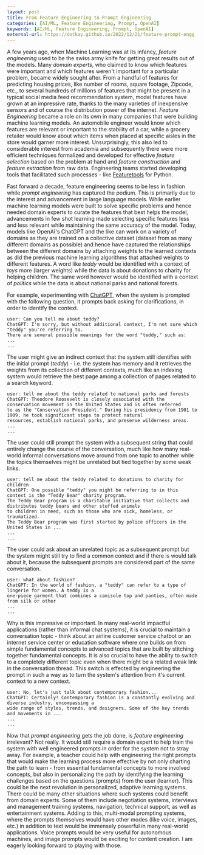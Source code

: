 ```yaml
---
layout: post
title: From Feature Engineering to Prompt Engineering
categories: [AI/ML, Feature Engineering, Prompt, OpenAI]
keywords: [AI/ML, Feature Engineering, Prompt, OpenAI]
external-url: https://dotkay.github.io/2022/12/21/feature-prompt-engg
---
```


A few years ago, when Machine Learning was at its infancy, *feature engineering* used to be the swiss army knife for getting great results out of the models. Many *domain experts*, who claimed to know which features were important and which features weren't important for a particular problem, became widely sought after. From a handful of features for predicting housing prices, like number of rooms, square footage, Zipcode, etc., to several hundreds of millions of features that might be present in a typical social media feed recommendation system, model features have grown at an impressive rate, thanks to the many varieties of inexpensive sensors and of course the distribution power of the internet. *Feature Engineering* became a role on its own in many companies that were building machine learning models. An automobile engineer would know which features are relevant or important to the stability of a car, while a grocery retailer would know about which items when placed at specific aisles in the store would garner more interest. Unsurprisingly, this also led to considerable interest from academia and subsequently there were more efficient techniques formalized and developed for effective *feature selection* based on the problem at hand and *feature construction* and *feature extraction* from raw data. Engineering teams started developing tools that facilitated such processes - like [Featuretools](https://www.featuretools.com/) for Python.

Fast forward a decade, feature engineering seems to be less in fashion while *prompt engineering* has captured the podium. This is primarily due to the interest and advancement in large language models. While earlier machine learning models were built to solve specific problems and hence needed domain experts to curate the features that best helps the model, advancements in few shot learning made selecting specific features less and less relevant while maintaining the same accuracy of the model. Today, models like OpenAI's ChatGPT and the like can work on a variety of domains as they are trained on a collective dataset (dataset from as many different domains as possible) and hence have captured the relationships between the different domains by attaching weights to the learned contexts as did the previous machine learning algorithms that attached weights to different features. A word like *teddy* would be identified with a context of *toys* more (larger weights) while the data is about donations to charity for helping children. The same word however would be identified with a context of *politics* while the data is about national parks and national forests. 

For example, experimenting with [ChatGPT](https://openai.com/blog/chatgpt), when the system is prompted with the following question, it prompts back asking for clarifications, in order to identify the context.

```
user: Can you tell me about teddy?
ChatGPT: I'm sorry, but without additional context, I'm not sure which "teddy" you're referring to. 
There are several possible meanings for the word "teddy," such as:
...
...
```

The user might give an indirect context that the system still identifies with the initial prompt (*teddy*) - i.e. the system has memory and it retrieves the weights from its collection of different contexts, much like an indexing system would retrieve the best page among a collection of pages related to a search keyword. 

```
user: tell me about the teddy related to national parks and forests
ChatGPT: Theodore Roosevelt is closely associated with the conservation movement in the United States and is often referred 
to as the "Conservation President." During his presidency from 1901 to 1909, he took significant steps to protect natural 
resources, establish national parks, and preserve wilderness areas.
...
...
```

The user could still prompt the system with a subsequent string that could entirely change the course of the conversation, much like how many real-world informal conversations move around from one topic to another while the topics themselves might be unrelated but tied together by some weak links.

```
user: tell me about the teddy related to donations to charity for children
ChatGPT: One possible "teddy" you might be referring to in this context is the "Teddy Bear" charity program. 
The Teddy Bear program is a charitable initiative that collects and distributes teddy bears and other stuffed animals 
to children in need, such as those who are sick, homeless, or traumatized.
The Teddy Bear program was first started by police officers in the United States in ...
...
...
```

The user could ask about an unrelated topic as a subsequent prompt but the system might still try to find a common context and if there is would talk about it, because the subsequent prompts are considered part of the same conversation.

```
user: what about fashion?
ChatGPT: In the world of fashion, a "teddy" can refer to a type of lingerie for women. A teddy is a 
one-piece garment that combines a camisole top and panties, often made from silk or other
...
...
```

Why is this impressive or important. In many real-world impactful applications (rather than informal chat systems), it is crucial to maintain a conversation topic - think about an airline customer service chatbot or an internet service center or education software where one builds on from simple fundamental concepts to advanced topics that are built by stitching together fundamental concepts. It is also crucial to have the ability to switch to a completely different topic even when there might be a related weak link in the conversation thread. This switch is effected by engineering the prompt in such a way as to turn the system's attention from it's current context to a new context.

```
user: No, let's just talk about contemporary fashion...
ChatGPT: Certainly! Contemporary fashion is a constantly evolving and diverse industry, encompassing a 
wide range of styles, trends, and designers. Some of the key trends and movements in ...
...
...
```

Now that *prompt engineering* gets the job done, is *feature engineering* irrelevant? Not really. It would still require a domain expert to help train the system with well engineered prompts in order for the system not to stray away. For example, a teacher could help with engineering the right prompts that would make the learning process more effective by not only charting the path to learn - from essential fundamental concepts to more involved concepts, but also in personalizing the path by identifying the learning challenges based on the questions (prompts) from the user (learner). This could be the next revolution in personalized, adaptive learning systems. There could be many other situations where such systems could benefit from domain experts. Some of them include negotiation systems, interviews and management training systems, navigation, technical support, as well as entertainment systems. Adding to this, multi-modal prompting systems, where the prompts themselves would have other modes (like voice, images, etc.) in addition to text would be immensely powerful in many real-world applications. Voice prompts would be very useful for autonomous machines, and image prompts would be exciting for content creation. I am eagerly looking forward to playing with those.

